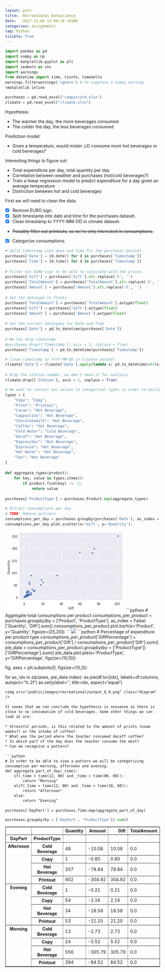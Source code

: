 ```yaml
---
layout: post
title:  Recreational Datascience
date:   2017-12-04 13:09:10 +0100
categories: assignments
tag: Python
visible: True
---
```


```python
import pandas as pd
import numpy as np
import matplotlib.pyplot as plt
import seaborn as sns
import warnings
from datetime import time, tzinfo, timedelta
warnings.filterwarnings('ignore') # to suppress a numpy warning
%matplotlib inline
```
```python
purchases = pd.read_excel("campuscard.xlsx")
climate = pd.read_excel("climate.xlsx")
```

Hypothesis:
* The warmer the day, the more beverages consumed
* The colder the day, the less beverages consumed

Prediction model:
* Given a temperature, would mister J.D consume more hot beverages or cold beverages?

Interesting things to figure out:
* Total expenditure per day, total quantity per day
* Correlation between weather and purchases (hot/cold beverages?)
* Train a linear regression model to predict expenditure for a day given an average temperature
* Distinction between hot and cold beverages

First we will need to clean the data.
- [x] Remove EURO sign.
- [x] Split timestamp into date and time for the purchases dataset.
- [x] Clean timestamp to YYYY-MM-DD in climate dataset.
* ~~Possibly filter out printouts, as we're only interested in consumptions.~~
- [x] Categorize consumptions.

```python
# Split timestamp into date and time for the purchases dataset.
purchases['Date'] = [d.date() for d in purchases['Timestamp']]
purchases['Time'] = [d.time() for d in purchases['Timestamp']]

# Filter out EURO sign to be able to calculate with the prices.
purchases['Gift'] = purchases['Gift'].str.replace('€', '')
purchases['TotalAmount'] = purchases['TotalAmount'].str.replace('€', '')
purchases['Amount'] = purchases['Amount'].str.replace('€', '')

# Set the datatype to floats.
purchases['TotalAmount'] = purchases['TotalAmount'].astype(float)
purchases['Gift'] = purchases['Gift'].astype(float)
purchases['Amount'] = purchases['Amount'].astype(float)

# Set the correct datatypes for Date and Time
purchases['Date'] = pd.to_datetime(purchases['Date'])

# We can drop timestamp
#purchases.drop(['Timestamp'], axis = 1, inplace = True)
purchases['Timestamp'] = pd.to_datetime(purchases['Timestamp'])  
```
```python
# Clean timestamp to YYYY-MM-DD in climate dataset.
climate['Date'] = climate['Date'].apply(lambda x: pd.to_datetime(str(x), format='%Y%m%d'))

# Drop the station number, we don't need it for analysis.
climate.drop(['Station'], axis = 1, inplace = True)
```
```python
# We want to convert our values to categorical types in order to easily check relations for our hypothesis.
types = {
    "Copy": "Copy",
    "Print": "Printout",
    "Cacao": "Hot Beverage",
    "Cappuccino": "Hot Beverage",
    "Chocolatemilk": "Hot Beverage",
    "Coffee": "Hot Beverage",
    "Cold Water": "Cold Beverage",
    "Decaf": "Hot Beverage",
    "Espreschoc": "Hot Beverage",
    "Espresso": "Hot Beverage",
    "Hot Water": "Hot Beverage",
    "Tea": "Hot Beverage"
}

def aggregate_types(product):
    for key, value in types.items():
        if product.find(key) != -1:
            return value
        
purchases['ProductType'] = purchases.Product.map(aggregate_types)
```
```python
# Extract consumptions per day
# TODO: Remove outliers
consumptions_per_day = purchases.groupby(purchases['Date'], as_index = False)['Gift', 'Quantity'].sum()
consumptions_per_day.plot.scatter(x='Gift', y='Quantity');
```
<img src="/public/images/recreational/output_6_0.png" class="diagram" />
```python
# Aggregate total consumptions per product
consumptions_per_product = purchases.groupby(by = ['Product', 'ProductType'], as_index = False)['Quantity', 'Gift'].sum()
consumptions_per_product.plot.barh(x='Product', y='Quantity', figsize=(25,20))
```
<img src="//public/images/recreational/output_7_1.png" class="diagram" />
```python
# Percentage of expenditure per product type
consumptions_per_product['GiftPercentage'] = consumptions_per_product['Gift'] / consumptions_per_product['Gift'].sum()
pie_data = consumptions_per_product.groupby(by = ['ProductType'])['GiftPercentage'].sum()
pie_data.plot.pie(x='ProductType', y='GiftPercentage', figsize=(10,10))

fig, axes = plt.subplots(0, figsize=(10,3))

for ax, idx in zip(axes, pie_data.index):
    ax.pie(df.loc[idx], labels=df.columns, autopct='%.2f')
    ax.set(ylabel='', title=idx, aspect='equal')
```
<img src="/public/images/recreational/output_8_0.png" class="diagram" />

It seems that we can conclude the hypothesis is nonsense as there is close to no consumation of cold beverages. Some other things we can look at are:

* Stressful periods, is this related to the amount of prints (exam weeks?) or the intake of coffee?
* What was the period where the teacher consumed decaff coffee?
* In which part of the day does the teacher consume the most?
* Can we recognize a pattern?

```python
# In order to be able to view a pattern we will be categorizing consumption per morning, afternoon and evening.
def aggregate_part_of_day(_time):
    if(_time < time(12, 00) and _time > time(00, 00)):
        return "Morning"
    elif(_time > time(12, 00) and _time < time(18, 00)):
        return "Afternoon"
    else:
        return "Evening"
            
purchases['DayPart'] = purchases.Time.map(aggregate_part_of_day)
```
```python
purchases.groupby(by = ['DayPart', 'ProductType']).sum()
```
<div>
<table border="1" class="dataframe">
  <thead>
    <tr style="text-align: right;">
      <th></th>
      <th></th>
      <th>Quantity</th>
      <th>Amount</th>
      <th>Gift</th>
      <th>TotalAmount</th>
      <th>Unknown</th>
    </tr>
    <tr>
      <th>DayPart</th>
      <th>ProductType</th>
      <th></th>
      <th></th>
      <th></th>
      <th></th>
      <th></th>
    </tr>
  </thead>
  <tbody>
    <tr>
      <th rowspan="4" valign="top">Afternoon</th>
      <th>Cold Beverage</th>
      <td>48</td>
      <td>-10.08</td>
      <td>10.08</td>
      <td>0.0</td>
      <td>26342585760</td>
    </tr>
    <tr>
      <th>Copy</th>
      <td>1</td>
      <td>-0.80</td>
      <td>0.80</td>
      <td>0.0</td>
      <td>548803870</td>
    </tr>
    <tr>
      <th>Hot Beverage</th>
      <td>207</td>
      <td>-78.84</td>
      <td>78.84</td>
      <td>0.0</td>
      <td>113602401090</td>
    </tr>
    <tr>
      <th>Printout</th>
      <td>902</td>
      <td>-304.92</td>
      <td>304.92</td>
      <td>0.0</td>
      <td>377028258690</td>
    </tr>
    <tr>
      <th rowspan="4" valign="top">Evening</th>
      <th>Cold Beverage</th>
      <td>1</td>
      <td>-0.21</td>
      <td>0.21</td>
      <td>0.0</td>
      <td>548803870</td>
    </tr>
    <tr>
      <th>Copy</th>
      <td>54</td>
      <td>-2.16</td>
      <td>2.16</td>
      <td>0.0</td>
      <td>26342585760</td>
    </tr>
    <tr>
      <th>Hot Beverage</th>
      <td>34</td>
      <td>-18.58</td>
      <td>18.58</td>
      <td>0.0</td>
      <td>18659331580</td>
    </tr>
    <tr>
      <th>Printout</th>
      <td>53</td>
      <td>-21.20</td>
      <td>21.20</td>
      <td>0.0</td>
      <td>20854547060</td>
    </tr>
    <tr>
      <th rowspan="4" valign="top">Morning</th>
      <th>Cold Beverage</th>
      <td>13</td>
      <td>-2.73</td>
      <td>2.73</td>
      <td>0.0</td>
      <td>7134450310</td>
    </tr>
    <tr>
      <th>Copy</th>
      <td>24</td>
      <td>-5.52</td>
      <td>5.52</td>
      <td>0.0</td>
      <td>7134450310</td>
    </tr>
    <tr>
      <th>Hot Beverage</th>
      <td>556</td>
      <td>-305.79</td>
      <td>305.79</td>
      <td>0.0</td>
      <td>305134951720</td>
    </tr>
    <tr>
      <th>Printout</th>
      <td>394</td>
      <td>-84.52</td>
      <td>84.52</td>
      <td>0.0</td>
      <td>144884221680</td>
    </tr>
  </tbody>
</table>
</div>
